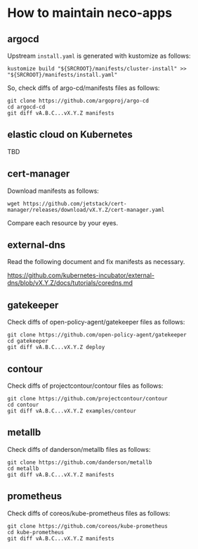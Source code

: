 How to maintain neco-apps
=========================

argocd
------

Upstream `install.yaml` is generated with kustomize as follows:

```console
kustomize build "${SRCROOT}/manifests/cluster-install" >> "${SRCROOT}/manifests/install.yaml"
```

So, check diffs of argo-cd/manifests files as follows:

```console
git clone https://github.com/argoproj/argo-cd
cd argocd-cd
git diff vA.B.C...vX.Y.Z manifests
```

elastic cloud on Kubernetes
---------------------------

TBD

cert-manager
------------

Download manifests as follows:

```console
wget https://github.com/jetstack/cert-manager/releases/download/vX.Y.Z/cert-manager.yaml
```

Compare each resource by your eyes.

external-dns
------------

Read the following document and fix manifests as necessary.

https://github.com/kubernetes-incubator/external-dns/blob/vX.Y.Z/docs/tutorials/coredns.md


gatekeeper
----------

Check diffs of open-policy-agent/gatekeeper files as follows:

```console
git clone https://github.com/open-policy-agent/gatekeeper
cd gatekeeper
git diff vA.B.C...vX.Y.Z deploy
```

contour
-------

Check diffs of projectcontour/contour files as follows:

```console
git clone https://github.com/projectcontour/contour
cd contour
git diff vA.B.C...vX.Y.Z examples/contour
```

metallb
-------

Check diffs of danderson/metallb files as follows:

```console
git clone https://github.com/danderson/metallb
cd metallb
git diff vA.B.C...vX.Y.Z manifests
```

prometheus
----------

Check diffs of coreos/kube-prometheus files as follows:

```console
git clone https://github.com/coreos/kube-prometheus
cd kube-prometheus
git diff vA.B.C...vX.Y.Z manifests
```
